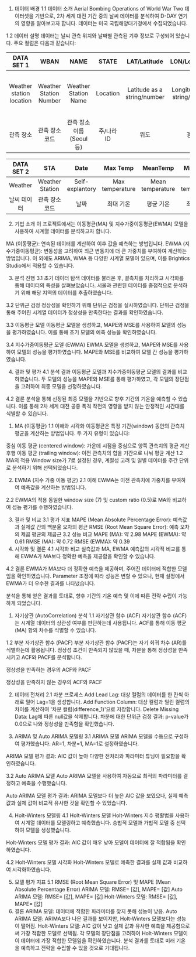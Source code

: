 1. 데이터 배경
1.1 데이터 소개
Aerial Bombing Operations of World War Two 데이터셋을 기반으로, 2차 세계 대전 기간 중의 날씨 데이터를 분석하여 D-DAY 연기의 영향을 알아보고자 합니다. 데이터는 미국 국립해양대기청에서 수집되었습니다.

1.2 데이터 설명
데이터는 날씨 관측 위치와 날짜별 관측된 기후 정보로 구성되어 있습니다. 주요 컬럼은 다음과 같습니다:

|DATA SET 1|WBAN|NAME|STATE|LAT/Latitude|LON/Longitude|ELEV|
|:-----:|:-----:|:-----:|:----:|:----:|:----:|:----:|
|Weather station location|Weather Station Number|Weather Station Name|Location|Latitude as a string/number|Longitude as a string/number|Note that an elevation of 9999 means unknown|
|관측 장소|관측 장소 코드|관측 장소 이름 (Seoul 등)|주/나라 ID|위도|경도|고도|

|DATA SET 2|STA|Date|Max Temp|MeanTemp|Min Temp|
|:-----:|:-----:|:-----:|:----:|:----:|:----:|
|Weather|Weather Station| Self-explantory|Max temperature|Mean temperature|Min temperature |
|날씨 데이터|관측 장소 코드|날짜|최대 기온|평균 기온|최소 기온|

2. 기법 소개
이 프로젝트에서는 이동평균(MA) 및 지수가중이동평균(EWMA) 모델을 사용하여 시계열 데이터를 분석하고자 합니다.

MA (이동평균): 연속된 데이터를 계산하여 이후 값을 예측하는 방법입니다.
EWMA (지수가중이동평균): 변동성을 고려하여 최근 변동치에 더 큰 가중치를 부여하여 계산하는 방법입니다.
이 외에도 ARIMA, WMA 등 다양한 시계열 모델이 있으며, 이를 Brightics Studio에서 적용할 수 있습니다.

3. 분석 진행
3.1 초기 데이터 탐색
데이터를 불러온 후, 결측치를 처리하고 시각화를 통해 데이터의 특성을 살펴보았습니다. 서울과 관련된 데이터를 중점적으로 분석하기 위해 해당 지역의 데이터를 추출하였습니다.

3.2 단위근 검정
정상성을 확인하기 위해 단위근 검정을 실시하였습니다. 단위근 검정을 통해 주어진 시계열 데이터가 정상성을 만족한다는 결과를 확인하였습니다.

3.3 이동평균 모델
이동평균 모델을 생성하고, MAPE와 MSE를 사용하여 모델의 성능을 평가하였습니다. 이를 통해 초기 모델의 예측 성능을 확인하였습니다.

3.4 지수가중이동평균 모델 (EWMA)
EWMA 모델을 생성하고, MAPE와 MSE를 사용하여 모델의 성능을 평가하였습니다. MAPE와 MSE를 비교하여 모델 간 성능을 평가하였습니다.

4. 결과 및 평가
4.1 분석 결과
이동평균 모델과 지수가중이동평균 모델의 결과를 비교하였습니다. 두 모델의 성능을 MAPE와 MSE를 통해 평가하였고, 각 모델의 장단점을 고려하여 최종 모델을 선정하였습니다.

4.2 결론
분석을 통해 선정된 최종 모델을 기반으로 향후 기간의 기온을 예측할 수 있습니다. 이를 통해 2차 세계 대전 공중 폭격 작전의 영향을 받지 않는 안정적인 시간대를 식별할 수 있습니다.

1. MA (이동평균)
1.1 이해와 시각화
이동평균은 특정 기간(window) 동안의 관측치 평균을 계산하는 방법입니다. 두 가지 유형이 있습니다:

중심 이동 평균 (centered window): 가운데 시점을 중심으로 양쪽 관측치의 평균 계산
후행 이동 평균 (trailing window): 이전 관측치의 합을 기간으로 나눠 평균 계산
1.2 MA의 적용
Window size가 7로 설정된 경우, 계절성 고려 및 일별 데이터를 주간 단위로 분석하기 위해 선택되었습니다.

2. EWMA (지수 가중 이동 평균)
2.1 이해
EWMA는 이전 관측치에 가중치를 부여하여 예측값을 계산하는 방법입니다.

2.2 EWMA의 적용
동일한 window size (7) 및 custom ratio (0.5)로 MA와 비교하여 성능 평가를 수행하였습니다.

3. 결과 및 비교
3.1 평가 지표
MAPE (Mean Absolute Percentage Error): 예측값과 실제값 간의 백분율 오차의 평균
RMSE (Root Mean Square Error): 예측 오차의 제곱 평균의 제곱근
3.2 성능 비교
MAPE (MA): 약 2.98
MAPE (EWMA): 약 0.61
RMSE (MA): 약 0.72
RMSE (EWMA): 약 0.39
4. 시각화 및 결론
4.1 시각화 비교
실측값과 MA, EWMA 예측값의 시각적 비교를 통해 EWMA가 MA보다 정확한 예측을 제공함을 확인할 수 있습니다.

4.2 결론
EWMA가 MA보다 더 정확한 예측을 제공하며, 주어진 데이터에 적합한 모델임을 확인하였습니다. Parameter 조정에 따라 성능은 변할 수 있으나, 현재 설정에서 EWMA가 더 우수한 결과를 나타냈습니다.

분석을 통해 얻은 결과를 토대로, 향후 기간의 기온 예측 및 이에 따른 전략 수립이 가능하게 되었습니다.

1. 자기상관 (AutoCorrelation) 분석
1.1 자기상관 함수 (ACF)
자기상관 함수 (ACF)는 시계열 데이터의 상관성 여부를 판단하는데 사용됩니다. ACF를 통해 이동 평균(MA) 항의 차수를 식별할 수 있습니다.

1.2 부분 자기상관 함수 (PACF)
부분 자기상관 함수 (PACF)는 자기 회귀 차수 (AR)를 식별하는데 활용됩니다. 정상성 조건이 만족되지 않았을 때, 차분을 통해 정상성을 만족시키고 ACF와 PACF를 분석합니다.

정상성을 만족하는 경우의 ACF와 PACF

정상성을 만족하지 않는 경우의 ACF와 PACF

2. 데이터 전처리
2.1 차분 프로세스
Add Lead Lag: 대상 컬럼의 데이터를 한 칸씩 아래로 밀어 Lag=1을 생성합니다.
Add Function Column: 대상 컬럼과 밀린 컬럼의 차이를 계산하여 '차분 컬럼(difference_1)'으로 저장합니다.
Delete Missing Data: Lag에 따른 null값을 삭제합니다.
차분에 대한 단위근 검정 결과:
p-value가 0.0으로 나와 정상성을 만족함을 확인했습니다.

3. ARIMA 및 Auto ARIMA 모델링
3.1 ARIMA 모델
ARIMA 모델을 수동으로 구성하여 평가했습니다. AR=1, 차분=1, MA=1로 설정하였습니다.

ARIMA 모델 평가 결과:
AIC 값이 높아 다양한 전처리와 파라미터 튜닝이 필요함을 확인하였습니다.

3.2 Auto ARIMA 모델
Auto ARIMA 모델을 사용하여 자동으로 최적의 파라미터를 결정하고 예측을 수행했습니다.

Auto ARIMA 모델 평가 결과:
ARIMA 모델보다 더 높은 AIC 값을 보였으나, 실제 예측값과 실제 값이 비교적 유사한 것을 확인할 수 있었습니다.

4. Holt-Winters 모델링
4.1 Holt-Winters 모델
Holt-Winters 지수 평활법을 사용하여 시계열 데이터를 모델링하고 예측했습니다. 승법적 모델과 가법적 모델 중 선택하여 모델을 생성했습니다.

Holt-Winters 모델 평가 결과:
AIC 값이 매우 낮아 모델이 데이터에 잘 적합됨을 확인하였습니다.

4.2 Holt-Winters 모델 시각화
Holt-Winters 모델로 예측한 결과를 실제 값과 비교하여 시각화하였습니다.

5. 모델 평가 지표
5.1 RMSE (Root Mean Square Error) 및 MAPE (Mean Absolute Percentage Error)
ARIMA 모델: RMSE= [값], MAPE= [값]
Auto ARIMA 모델: RMSE= [값], MAPE= [값]
Holt-Winters 모델: RMSE= [값], MAPE= [값]
6. 결론
ARIMA 모델: 데이터에 적합한 파라미터를 찾지 못해 성능이 낮음.
Auto ARIMA 모델: ARIMA보다 나은 결과를 보이지만, Holt-Winters 모델보다는 성능이 떨어짐.
Holt-Winters 모델: AIC 값이 낮고 실제 값과 유사한 예측을 제공함으로써 가장 적합한 모델로 선택됨.
각 모델의 장단점을 고려하여 Holt-Winters 모델이 이 데이터에 가장 적합한 모델임을 확인하였습니다. 분석 결과를 토대로 미래 기온을 예측하고 전략을 수립할 수 있을 것으로 기대됩니다.
